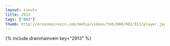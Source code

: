```yaml
--- 
layout: sieutv
title: 2913
tags: ["002"]
thumb: http://drainmainvein.com/media/videos/tmb/000/002/913/player.jpg
---
```

{% include drainmainvein key="2913" %} 
